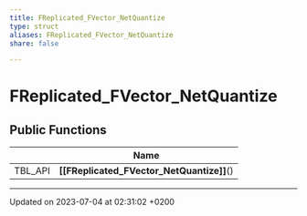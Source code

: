 ```yaml
---
title: FReplicated_FVector_NetQuantize
type: struct
aliases: FReplicated_FVector_NetQuantize
share: false

---
```


# FReplicated_FVector_NetQuantize





## Public Functions

|                | Name           |
| -------------- | -------------- |
| TBL_API | **[[FReplicated_FVector_NetQuantize]]**() |

-------------------------------

Updated on 2023-07-04 at 02:31:02 +0200